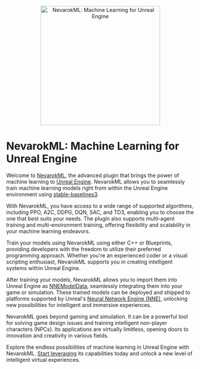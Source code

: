 <p align="center">
  <a href="https://nevarok.com/nevarok-ml/">
    <img src="https://nevarok.com/assets/images/nevarok-ml-logo.svg" width="320" alt="NevarokML: Machine Learning for Unreal Engine">
  </a>
</p>

# NevarokML: Machine Learning for Unreal Engine

[Unreal Engine]: https://www.unrealengine.com/
[stable-baselines3]: https://stable-baselines3.readthedocs.io/
[NevarokML]: https://nevarok.com/nevarokml/
[NeuralNetworkEngine]: https://dev.epicgames.com/community/learning/courses/e7w/unreal-engine-nne/nl83/unreal-engine-nne-overview
[getting-started]: https://nevarok.com/nevarokml/getting-started/

Welcome to [NevarokML], the advanced plugin that brings the power of machine learning to [Unreal Engine]. NevarokML
allows you to seamlessly train machine learning models right from within the Unreal Engine environment
using [stable-baselines3].

With NevarokML, you have access to a wide range of supported algorithms, including PPO, A2C, DDPG, DQN, SAC, and TD3,
enabling you to choose the one that best suits your needs. The plugin also supports multi-agent training and
multi-environment training, offering flexibility and scalability in your machine learning endeavors.

Train your models using NevarokML using either C++ or Blueprints, providing developers with the freedom to utilize their
preferred programming approach. Whether you're an experienced coder or a visual scripting enthusiast, NevarokML supports
you in creating intelligent systems within Unreal Engine.

After training your models, NevarokML allows you to import them into Unreal Engine
as [NNEModelData][NeuralNetworkEngine], seamlessly integrating them into your game or simulation. These trained models
can be deployed and shipped to platforms supported by Unreal's [Neural Network Engine (NNE)][NeuralNetworkEngine],
unlocking new possibilities for intelligent and immersive experiences.

NevarokML goes beyond gaming and simulation. It can be a powerful tool for solving game design issues and training
intelligent non-player characters (NPCs). Its applications are virtually limitless, opening doors to innovation and
creativity in various fields.

Explore the endless possibilities of machine learning in Unreal Engine with
NevarokML. [Start leveraging][getting-started] its capabilities today and unlock a new level of intelligent virtual
experiences.

